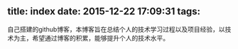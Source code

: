title: index
date: 2015-12-22 17:09:31
tags:
---
自己搭建的github博客，本博客旨在总结个人的技术学习过程以及项目经验，以技术为主，希望通过博客的积累，能够提升个人的技术水平。
   


